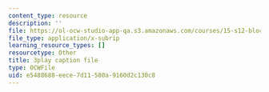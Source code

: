 ```yaml
---
content_type: resource
description: ''
file: https://ol-ocw-studio-app-qa.s3.amazonaws.com/courses/15-s12-blockchain-and-money-fall-2018/e5488688eece7d11580a9160d2c130c8_iWpQpPbo7rM.srt
file_type: application/x-subrip
learning_resource_types: []
resourcetype: Other
title: 3play caption file
type: OCWFile
uid: e5488688-eece-7d11-580a-9160d2c130c8
---
```


